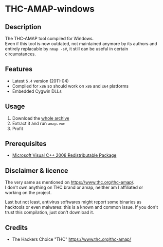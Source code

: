 THC-AMAP-windows
=================

Description
-----------
The THC-AMAP tool compiled for Windows.  
Even if this tool is now outdated, not maintained anymore by its authors and entirely replacable by `nmap -sV`, it still can be useful in certain circumstances.

Features
--------
* Latest `5.4` version (2011-04)
* Compiled for `x86` so should work on `x86` and `x64` platforms
* Embedded Cygwin DLLs 

Usage
-----
1. Download the [whole archive](https://github.com/maaaaz/thc-amap-windows/archive/master.zip)
2. Extract it and run `amap.exe`
3. Profit

Prerequisites
-------------
* [Microsoft Visual C++ 2008 Redistributable Package](https://www.microsoft.com/en-us/download/details.aspx?id=29)

Disclaimer & licence 
---------------------
The very same as mentioned on https://www.thc.org/thc-amap/.  
I don't own anything on THC brand or amap, neither am I affiliated or working on the project.  

Last but not least, antivirus softwares might report some binaries as hacktools or even malwares: this is a known and common issue. If you don't trust this compilation, just don't download it.

Credits
-------
* The Hackers Choice "THC" https://www.thc.org/thc-amap/